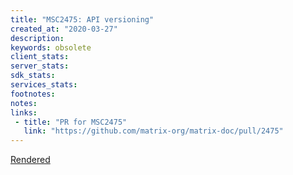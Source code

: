 ```yaml
---
title: "MSC2475: API versioning"
created_at: "2020-03-27"
description:
keywords: obsolete
client_stats:
server_stats:
sdk_stats:
services_stats:
footnotes:
notes:
links:
 - title: "PR for MSC2475"
   link: "https://github.com/matrix-org/matrix-doc/pull/2475"
---
```

[Rendered](https://github.com/matrix-org/matrix-doc/blob/travis/msc/versioning/proposals/2475-api-versioning.md)
